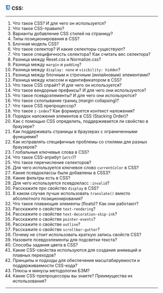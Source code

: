 <h3>
  <img src="../assets/CSS.png" width="16" height="16" />
  <span>CSS:</span>
</h3>

---
1. Что такое CSS? И для чего он используется?
2. Что такое CSS-правило?
3. Варианты добавление CSS стилей на страницу?
4. Типы позиционирования в CSS?
5. Блочная модель CSS?
6. Что такое селектор? И какие селекторы существуют?
7. Что такое специфичность селектора? Как считать вес селектора?
8. Разница между Reset.css и Normalize.css?
9. Разница между `margin` и `padding`?
10. Разница между `display: none` и `visibility: hidden`?
11. Разница между блочным и строчным (инлайновым) элементами?
12. Разница между классом и идентификатором в CSS?
13. Что такое CSS спрайт? И для чего он используется?
14. Что такое вендорные префиксы? И для чего они используются?
15. Что такое псевдоэлементы? И для чего они используются?
16. Что такое схлопывание границ (margin collapsing)?
17. Что такое CSS препроцессор?
18. Что такое `z-index`? Как формируется контекст наложения?
19. Порядок наложения элементов в CSS (Stacking Order)?
20. Как с помощью CSS определить, поддерживается ли свойство в браузере?
21. Как поддерживать страницы в браузерах с ограниченными функциями?
22. Как исправлять специфичные проблемы со стилями для разных браузеров?
23. Глобальные ключевые слова в CSS?
24. Что такое CSS-атрибут (`attr`)?
25. Что такое перечисление селекторов?
26. Для чего используется ключевое слово `currentColor` в CSS?
27. Какие псевдоклассы были добавлены в CSS3?
28. Какие фильтры есть в CSS?
29. Для чего используется псевдокласс `:invalid`?
30. Расскажите про свойство `display` в CSS?
31. В каком случае лучше использовать `translate()` вместо абсолютного позиционирования?
32. Что такое плавающие элементы (floats)? Как они работают?
33. Расскажите о свойстве `text-rendering`?
34. Расскажите о свойстве `text-decoration-skip-ink`?
35. Расскажите о свойстве `pointer-events`?
36. Расскажите о свойстве `outline`?
37. Расскажите о свойстве `scrollbar-gutter`?
38. Почему не стоит использовать краткую запись свойств CSS?
39. Назовите псевдоэлементы для подсветки текста?
40. Способы задания цвета в CSS?
41. Какие CSS-свойства используются для создания анимаций и плавных переходов?
42. Принципы и подходы для обеспечения масштабируемости и поддерживаемости CSS-кода? 
43. Плюсы и минусы методологии БЭМ?
44. Какие CSS-препроцессоры вы знаете? Преимущества их использования?
---
